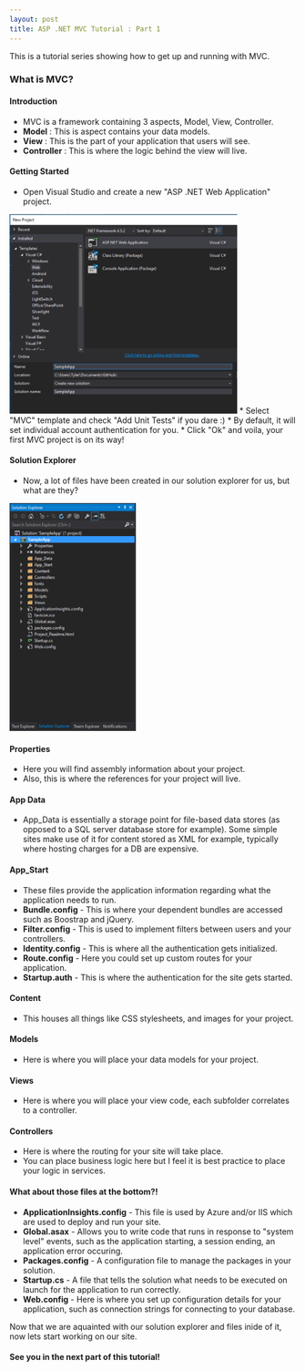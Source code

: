 ```yaml
---
layout: post
title: ASP .NET MVC Tutorial : Part 1
---
```


This is a tutorial series showing how to get up and running with MVC.

### What is MVC?

#### Introduction
* MVC is a framework containing 3 aspects, Model, View, Controller.
* **Model** : This is aspect contains your data models.
* **View** : This is the part of your application that users will see.
* **Controller** : This is where the logic behind the view will live.

#### Getting Started
* Open Visual Studio and create a new "ASP .NET Web Application" project.
<img src="/assets/createProjectPrompt.png" width="400px;" height="350px;" style="margin:auto;"> 
* Select "MVC" template and check "Add Unit Tests" if you dare :)
* By default, it will set individual account authentication for you.
* Click "Ok" and voila, your first MVC project is on its way!

#### Solution Explorer
* Now, a lot of files have been created in our solution explorer for us, but what are they?
<img src="/assets/solutionExplorerContents.png" height="400px;" style="margin:auto;"> 


#### Properties
* Here you will find assembly information about your project.
* Also, this is where the references for your project will live.

#### App Data
* App_Data is essentially a storage point for file-based data stores (as opposed to a SQL server database store for example). Some simple sites make use of it for content stored as XML for example, typically where hosting charges for a DB are expensive.

#### App_Start
* These files provide the application information regarding what the application needs to run.
* **Bundle.config** - This is where your dependent bundles are accessed such as Boostrap and jQuery.
* **Filter.config** - This is used to implement filters between users and your controllers.
* **Identity.config** - This is where all the authentication gets initialized.
* **Route.config** - Here you could set up custom routes for your application.
* **Startup.auth** - This is where the authentication for the site gets started.

#### Content
* This houses all things like CSS stylesheets, and images for your project.

#### Models
* Here is where you will place your data models for your project.

#### Views
* Here is where you will place your view code, each subfolder correlates to a controller.

#### Controllers
* Here is where the routing for your site will take place.
* You can place business logic here but I feel it is best practice to place your logic in services.

#### What about those files at the bottom?!
* **ApplicationInsights.config** - This file is used by Azure and/or IIS which are used to deploy and run your site.
* **Global.asax** - Allows you to write code that runs in response to "system level" events, such as the application starting, a session ending, an application error occuring.
* **Packages.config** - A configuration file to manage the packages in your solution.
* **Startup.cs** - A file that tells the solution what needs to be executed on launch for the application to run correctly. 
* **Web.config** - Here is where you set up configuration details for your application, such as connection strings for connecting to your database.


Now that we are aquainted with our solution explorer and files inide of it, now lets start working on our site.

#### See you in the next part of this tutorial!